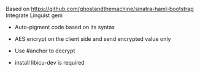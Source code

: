 Based on https://github.com/ghostandthemachine/sinatra-haml-bootstrap
Integrate Linguist gem


- Auto-pigment code based on its syntax
- AES encrypt on the client side and send encrypted value only
- Use #anchor to decrypt


- install libicu-dev is required


